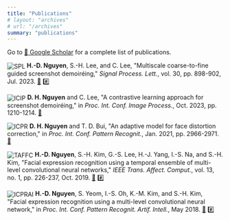 ```yaml
---
title: "Publications"
# layout: "archives"
# url: "/archives"
summary: "publications"
---
```


Go to [:link: Google Scholar](https://scholar.google.com/citations?user=J8_8X70AAAAJ&hl=en) for a complete list of publications.

<img src="https://img.shields.io/badge/SPL-rgb(250,100,50)?style=for-the-badge" alt="SPL" style="vertical-align: middle; display: inline;"> **H.-D. Nguyen**, S.-H. Lee, and C. Lee, "Multiscale coarse-to-fine guided screenshot demoiréing," *Signal Process. Lett.*, vol. 30, pp. 898-902, Jul. 2023. [:page_facing_up:](https://ieeexplore.ieee.org/abstract/document/10184447) [:hash:](https://nhduong.github.io/guided_demoireing_net/)

<img src="https://img.shields.io/badge/ICIP-rgb(151,202,0)?style=for-the-badge" alt="ICIP" style="vertical-align: middle; display: inline;"> **D. H. Nguyen** and C. Lee, "A contrastive learning approach for screenshot demoiréing," in *Proc. Int. Conf. Image Process.*, Oct. 2023, pp. 1210-1214. [:page_facing_up:](https://ieeexplore.ieee.org/abstract/document/9412463)

<img src="https://img.shields.io/badge/ICPR-rgb(151,202,0)?style=for-the-badge" alt="ICPR" style="vertical-align: middle; display: inline;"> **D. H. Nguyen** and T. D. Bui, "An adaptive model for face distortion correction," in *Proc. Int. Conf. Pattern Recognit.*, Jan. 2021, pp. 2966-2971. [:page_facing_up:](https://ieeexplore.ieee.org/abstract/document/9412463)

<img src="https://img.shields.io/badge/TAFFC-rgb(250,100,50)?style=for-the-badge" alt="TAFFC" style="vertical-align: middle; display: inline;"> **H.-D. Nguyen**, S.-H. Kim, G.-S. Lee, H.-J. Yang, I.-S. Na, and S.-H. Kim, "Facial expression recognition using a temporal ensemble of multi-level convolutional neural networks," *IEEE Trans. Affect. Comput.*, vol. 13, no. 1, pp. 226-237, Oct. 2019. [:page_facing_up:](https://ieeexplore.ieee.org/abstract/document/8863974) [:hash:](https://github.com/nhduong/fer2013icprai2018)

<img src="https://img.shields.io/badge/ICPRAI-rgb(151,202,0)?style=for-the-badge" alt="ICPRAI" style="vertical-align: middle; display: inline;"> **H.-D. Nguyen**, S. Yeom, I.-S. Oh, K.-M. Kim, and S.-H. Kim, "Facial expression recognition using a multi-level convolutional neural network," in *Proc. Int. Conf. Pattern Recognit. Artif. Intell.*, May 2018. [:page_facing_up:](https://figshare.utas.edu.au/articles/conference_contribution/Facial_expression_recognition_using_a_multi-level_convolutional_neural_network/23098628) [:hash:](https://github.com/nhduong/fer2013icprai2018)